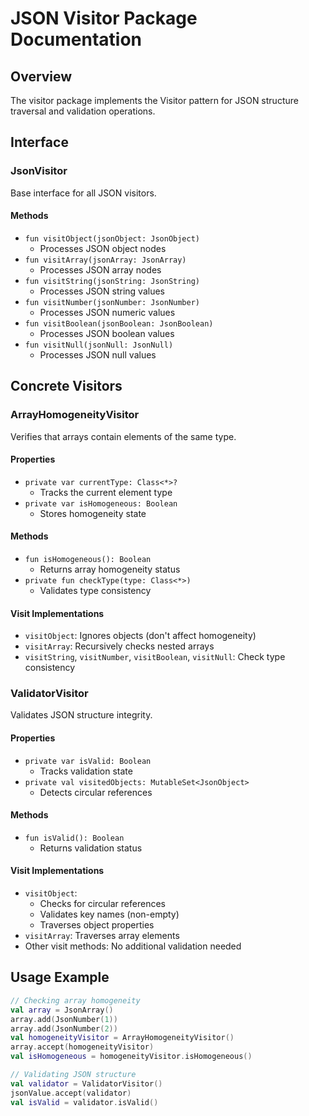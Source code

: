 # JSON Visitor Package Documentation

## Overview
The visitor package implements the Visitor pattern for JSON structure traversal and validation operations.

## Interface

### JsonVisitor
Base interface for all JSON visitors.

#### Methods
- `fun visitObject(jsonObject: JsonObject)`
  - Processes JSON object nodes
- `fun visitArray(jsonArray: JsonArray)`
  - Processes JSON array nodes
- `fun visitString(jsonString: JsonString)`
  - Processes JSON string values
- `fun visitNumber(jsonNumber: JsonNumber)`
  - Processes JSON numeric values
- `fun visitBoolean(jsonBoolean: JsonBoolean)`
  - Processes JSON boolean values
- `fun visitNull(jsonNull: JsonNull)`
  - Processes JSON null values

## Concrete Visitors

### ArrayHomogeneityVisitor
Verifies that arrays contain elements of the same type.

#### Properties
- `private var currentType: Class<*>?`
  - Tracks the current element type
- `private var isHomogeneous: Boolean`
  - Stores homogeneity state

#### Methods
- `fun isHomogeneous(): Boolean`
  - Returns array homogeneity status
- `private fun checkType(type: Class<*>)`
  - Validates type consistency

#### Visit Implementations
- `visitObject`: Ignores objects (don't affect homogeneity)
- `visitArray`: Recursively checks nested arrays
- `visitString`, `visitNumber`, `visitBoolean`, `visitNull`: Check type consistency

### ValidatorVisitor
Validates JSON structure integrity.

#### Properties
- `private var isValid: Boolean`
  - Tracks validation state
- `private val visitedObjects: MutableSet<JsonObject>`
  - Detects circular references

#### Methods
- `fun isValid(): Boolean`
  - Returns validation status

#### Visit Implementations
- `visitObject`:
  - Checks for circular references
  - Validates key names (non-empty)
  - Traverses object properties
- `visitArray`: Traverses array elements
- Other visit methods: No additional validation needed

## Usage Example
```kotlin
// Checking array homogeneity
val array = JsonArray()
array.add(JsonNumber(1))
array.add(JsonNumber(2))
val homogeneityVisitor = ArrayHomogeneityVisitor()
array.accept(homogeneityVisitor)
val isHomogeneous = homogeneityVisitor.isHomogeneous()

// Validating JSON structure
val validator = ValidatorVisitor()
jsonValue.accept(validator)
val isValid = validator.isValid()
